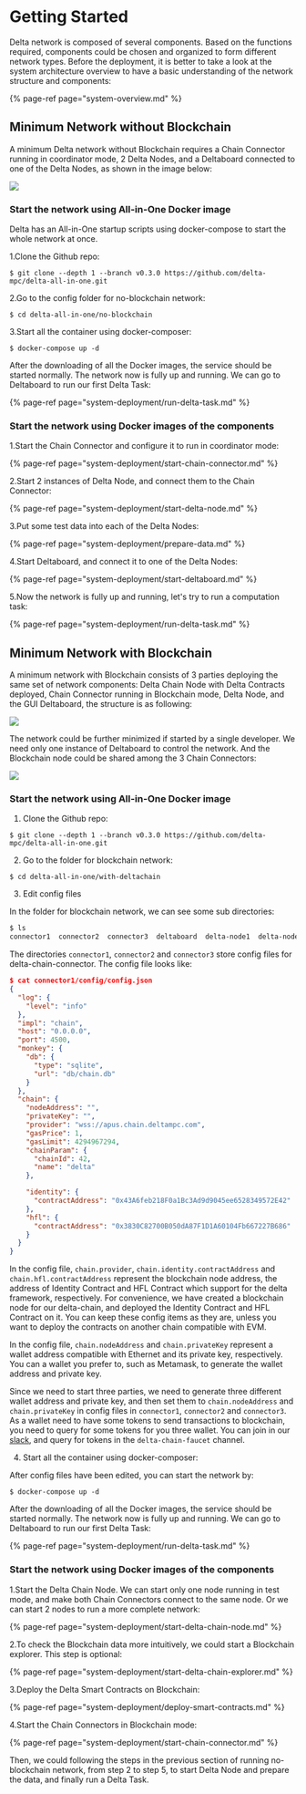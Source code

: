 # Getting Started

Delta network is composed of several components. Based on the functions required, components could be chosen and organized to form different network types. Before the deployment, it is better to take a look at the system architecture overview to have a basic understanding of the network structure and components:

{% page-ref page="system-overview.md" %}

## Minimum Network without Blockchain

A minimum Delta network without Blockchain requires a Chain Connector running in coordinator mode, 2 Delta Nodes, and a Deltaboard connected to one of the Delta Nodes, as shown in the image below:

![](.gitbook/assets/image%20%283%29.png)

### Start the network using All-in-One Docker image

Delta has an All-in-One startup scripts using docker-compose to start the whole network at once.

1.Clone the Github repo:

```text
$ git clone --depth 1 --branch v0.3.0 https://github.com/delta-mpc/delta-all-in-one.git
```

2.Go to the config folder for no-blockchain network:

```text
$ cd delta-all-in-one/no-blockchain
```

3.Start all the container using docker-composer:

```text
$ docker-compose up -d
```

After the downloading of all the Docker images, the service should be started normally. The network now is fully up and running. We can go to Deltaboard to run our first Delta Task:

{% page-ref page="system-deployment/run-delta-task.md" %}

### Start the network using Docker images of the components

1.Start the Chain Connector and configure it to run in coordinator mode:

{% page-ref page="system-deployment/start-chain-connector.md" %}

2.Start 2 instances of Delta Node, and connect them to the Chain Connector:

{% page-ref page="system-deployment/start-delta-node.md" %}

3.Put some test data into each of the Delta Nodes:

{% page-ref page="system-deployment/prepare-data.md" %}

4.Start Deltaboard, and connect it to one of the Delta Nodes:

{% page-ref page="system-deployment/start-deltaboard.md" %}

5.Now the network is fully up and running, let's try to run a computation task:

{% page-ref page="system-deployment/run-delta-task.md" %}

## Minimum Network with Blockchain

A minimum network with Blockchain consists of 3 parties deploying the same set of network components: Delta Chain Node with Delta Contracts deployed, Chain Connector running in Blockchain mode,  Delta Node, and the GUI Deltaboard, the structure is as following:

![](.gitbook/assets/delta-with-multi-chain.png)

The network could be further minimized if started by a single developer. We need only one instance of Deltaboard to control the network. And the Blockchain node could be shared among the 3 Chain Connectors:

![](.gitbook/assets/delta-with-single-chain.png)

### Start the network using All-in-One Docker image

1. Clone the Github repo:

```text
$ git clone --depth 1 --branch v0.3.0 https://github.com/delta-mpc/delta-all-in-one.git
```

2. Go to the folder for blockchain network:

```text
$ cd delta-all-in-one/with-deltachain
```

3. Edit config files

In the folder for blockchain network, we can see some sub directories:

```bash
$ ls
connector1  connector2  connector3  deltaboard  delta-node1  delta-node2  delta-node3  docker-compose.yml
```

The directories `connector1`, `connector2` and `connector3` store config files for delta-chain-connector.
The config file looks like:

```json
$ cat connector1/config/config.json
{
  "log": {
    "level": "info"
  },
  "impl": "chain",
  "host": "0.0.0.0",
  "port": 4500,
  "monkey": {
    "db": {
      "type": "sqlite",
      "url": "db/chain.db"
    }
  },
  "chain": {
    "nodeAddress": "",
    "privateKey": "",
    "provider": "wss://apus.chain.deltampc.com",
    "gasPrice": 1,
    "gasLimit": 4294967294,
    "chainParam": {
      "chainId": 42,
      "name": "delta"
    },

    "identity": {
      "contractAddress": "0x43A6feb218F0a1Bc3Ad9d9045ee6528349572E42"
    },
    "hfl": {
      "contractAddress": "0x3830C82700B050dA87F1D1A60104Fb667227B686"
    }
  }
}
```

In the config file, `chain.provider`, `chain.identity.contractAddress` and `chain.hfl.contractAddress` represent the blockchain node address, the address of Identity Contract and HFL Contract which support for the delta framework, respectively. For convenience, we have created a blockchain node for our delta-chain, and deployed the Identity Contract and HFL Contract on it. You can keep these config items as they are, unless you want to deploy the contracts on another chain compatible with EVM.

In the config file, `chain.nodeAddress` and `chain.privateKey` represent a wallet address compatible with Ethernet and its private key, respectively.
You can a wallet you prefer to, such as Metamask, to generate the wallet address and private key.

Since we need to start three parties, we need to generate three different wallet address and private key, and then set them to `chain.nodeAddress` and `chain.privateKey` in config files in `connector1`, `connector2` and `connector3`. As a wallet need to have some tokens to send transactions to blockchain, you need to query for some tokens for you three wallet. You can join in our [slack](https://join.slack.com/t/delta-mpc/shared\_invite/zt-uaqm185x-52oCXcxoYvRlFwEoMUC8Tw), and query for tokens in the `delta-chain-faucet` channel.

4. Start all the container using docker-composer:

After config files have been edited, you can start the network by:

```text
$ docker-compose up -d
```

After the downloading of all the Docker images, the service should be started normally. The network now is fully up and running. We can go to Deltaboard to run our first Delta Task:

{% page-ref page="system-deployment/run-delta-task.md" %}

### Start the network using Docker images of the components

1.Start the Delta Chain Node. We can start only one node running in test mode, and make both Chain Connectors connect to the same node. Or we can start 2 nodes to run a more complete network:

{% page-ref page="system-deployment/start-delta-chain-node.md" %}

2.To check the Blockchain data more intuitively, we could start a Blockchain explorer. This step is optional:

{% page-ref page="system-deployment/start-delta-chain-explorer.md" %}

3.Deploy the Delta Smart Contracts on Blockchain:

{% page-ref page="system-deployment/deploy-smart-contracts.md" %}

4.Start the Chain Connectors in Blockchain mode:

{% page-ref page="system-deployment/start-chain-connector.md" %}

Then, we could following the steps in the previous section of running no-blockchain network, from step 2 to step 5, to start Delta Node and prepare the data, and finally run a Delta Task.

